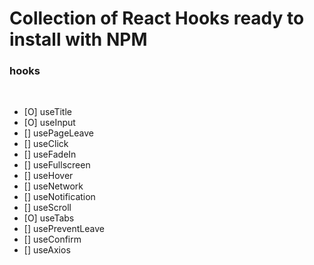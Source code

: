 # Collection of React Hooks ready to install with NPM

### hooks

<br>

- [O] useTitle
- [O] useInput
- [] usePageLeave
- [] useClick
- [] useFadeIn
- [] useFullscreen
- [] useHover
- [] useNetwork
- [] useNotification
- [] useScroll
- [O] useTabs
- [] usePreventLeave
- [] useConfirm
- [] useAxios
